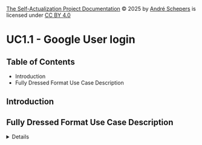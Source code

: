 <a href="https://github.com/andres81/The-Self-Actualization-Project">The
Self-Actualization Project Documentation</a> © 2025
by <a href="https://www.andreschepers.nl">André Schepers</a> is licensed
under <a href="https://creativecommons.org/licenses/by/4.0/">CC BY
4.0</a><img src="https://mirrors.creativecommons.org/presskit/icons/cc.svg" alt="" style="max-width: 1em;max-height:1em;margin-left: .2em;"><img src="https://mirrors.creativecommons.org/presskit/icons/by.svg" alt="" style="max-width: 1em;max-height:1em;margin-left: .2em;">

# UC1.1 - Google User login

## Table of Contents

* Introduction
* Fully Dressed Format Use Case Description

## Introduction

## Fully Dressed Format Use Case Description

<details>

1. User starts the [Google login](https://developers.google.com/identity/siwg)
   by clicking
   the [Google Login button](https://developers.google.com/identity/gsi/web/guides/get-google-api-clientid)
   on the webpage.
2. The button click redirects the user to Google, where the user can log in.
3. After login is successful, Google will redirect back to the SAPS web page.
4. The Google Login library picks up the redirect with information provided by
   Google, and makes the Google Login information available to the SPA.
5. The SPA will make a login request to the Web server with the Google
   information.
6. The Web Server will verify the Google information provided by making a call
   to the Google backend
7. The Web Server will take the "__*sub*__" field from the
   [Google ID Token](https://developers.google.com/identity/gsi/web/guides/verify-google-id-token)
   and parse it to the __*UC1.0 User Login flow*__.

</details>

